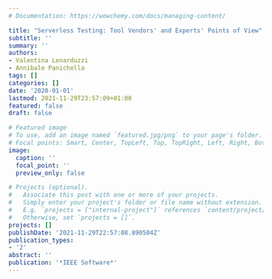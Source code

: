 ```yaml
---
# Documentation: https://wowchemy.com/docs/managing-content/

title: "Serverless Testing: Tool Vendors' and Experts' Points of View"
subtitle: ''
summary: ''
authors:
- Valentina Lenarduzzi
- Annibale Panichella
tags: []
categories: []
date: '2020-01-01'
lastmod: 2021-11-29T23:57:09+01:00
featured: false
draft: false

# Featured image
# To use, add an image named `featured.jpg/png` to your page's folder.
# Focal points: Smart, Center, TopLeft, Top, TopRight, Left, Right, BottomLeft, Bottom, BottomRight.
image:
  caption: ''
  focal_point: ''
  preview_only: false

# Projects (optional).
#   Associate this post with one or more of your projects.
#   Simply enter your project's folder or file name without extension.
#   E.g. `projects = ["internal-project"]` references `content/project/deep-learning/index.md`.
#   Otherwise, set `projects = []`.
projects: []
publishDate: '2021-11-29T22:57:08.890504Z'
publication_types:
- '2'
abstract: ''
publication: '*IEEE Software*'
---
```

